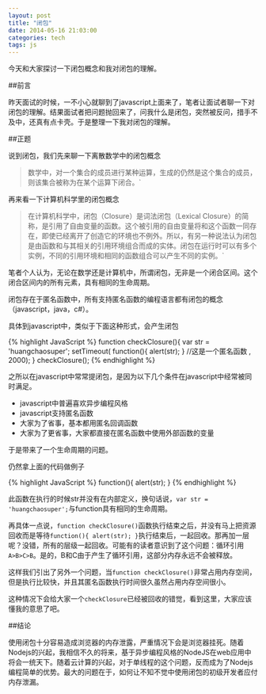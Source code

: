 ```yaml
---
layout: post
title: "闭包"
date: 2014-05-16 21:03:00
categories: tech
tags: js
---
```


今天和大家探讨一下闭包概念和我对闭包的理解。

##前言

昨天面试的时候，一不小心就聊到了javascript上面来了，笔者让面试者聊一下对闭包的理解。结果面试者把问题抛回来了，问我什么是闭包，突然被反问，措手不及中，还真有点卡壳。于是整理一下我对闭包的理解。

##正题

说到闭包，我们先来聊一下离散数学中的闭包概念

>数学中，对一个集合的成员进行某种运算，生成的仍然是这个集合的成员，则该集合被称为在某个运算下闭合。`

再来看一下计算机科学里的闭包概念

>在计算机科学中，闭包（Closure）是词法闭包（Lexical Closure）的简称，是引用了自由变量的函数。这个被引用的自由变量将和这个函数一同存在，即使已经离开了创造它的环境也不例外。所以，有另一种说法认为闭包是由函数和与其相关的引用环境组合而成的实体。闭包在运行时可以有多个实例，不同的引用环境和相同的函数组合可以产生不同的实例。`

笔者个人认为，无论在数学还是计算机中，所谓闭包，无非是一个闭合区间。这个闭合区间内的所有元素，具有相同的生命周期。

闭包存在于匿名函数中，所有支持匿名函数的编程语言都有闭包的概念（javascript，java，c#）。

具体到javascript中，类似于下面这种形式，会产生闭包

{% highlight JavaScript %}
function checkClosure(){
    var str = 'huangchaosuper';
    setTimeout(
        function(){ alert(str); } //这是一个匿名函数
    , 2000);
}
checkClosure();
{% endhighlight %}

之所以在javascript中常常提闭包，是因为以下几个条件在javascript中经常被同时满足。

* javascript中普遍喜欢异步编程风格
* javascript支持匿名函数
* 大家为了省事，基本都用匿名回调函数
* 大家为了更省事，大家都直接在匿名函数中使用外部函数的变量

于是带来了一个生命周期的问题。

仍然拿上面的代码做例子

{% highlight JavaScript %}
function(){ alert(str); }
{% endhighlight %}

此函数在执行的时候str并没有在内部定义，换句话说，`var str = 'huangchaosuper';`与function具有相同的生命周期。

再具体一点说，`function checkClosure()`函数执行结束之后，并没有马上把资源回收而是等待`function(){ alert(str); }`执行结束后，一起回收。那再加一层呢？没错，所有的层级一起回收。可能有的读者意识到了这个问题：循环引用`A>B>C>B`。是的，B和C由于产生了循环引用，这部分内存永远不会被释放。

这样我们引出了另外一个问题，当`function checkClosure()`非常占用内存空间，但是执行比较快，并且其匿名函数执行时间很久虽然占用内存空间很小。

这种情况下会给大家一个`checkClosure`已经被回收的错觉，看到这里，大家应该懂我的意思了吧。

##结论

使用闭包十分容易造成浏览器的内存泄露，严重情况下会是浏览器挂死。随着Nodejs的兴起，我相信不久的将来，基于异步编程风格的NodeJS在web应用中将会一统天下。随着云计算的兴起，对于单线程的这个问题，反而成为了Nodejs编程简单的优势。最大的问题在于，如何让不知不觉中使用闭包的初级开发者应付内存泄漏。